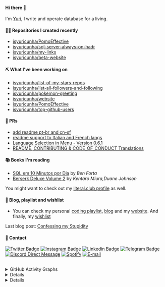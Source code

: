 #### Hi there 👋

I'm [Yuri](https://yuricunha.com), I write and operate database for a living.

#### 👨‍💻 Repositories I created recently
- [isyuricunha/PomoEffective](https://github.com/isyuricunha/PomoEffective)
- [isyuricunha/sql-server-always-on-hadr](https://github.com/isyuricunha/sql-server-always-on-hadr)
- [isyuricunha/my-links](https://github.com/isyuricunha/my-links)
- [isyuricunha/beta-website](https://github.com/isyuricunha/beta-website)

#### ⛏️ What I've been working on


- [isyuricunha/list-of-my-stars-repos](https://github.com/isyuricunha/list-of-my-stars-repos)
- [isyuricunha/list-all-followers-and-following](https://github.com/isyuricunha/list-all-followers-and-following)
- [isyuricunha/pokemon-greeting](https://github.com/isyuricunha/pokemon-greeting)
- [isyuricunha/website](https://github.com/isyuricunha/website)
- [isyuricunha/PomoEffective](https://github.com/isyuricunha/PomoEffective)
- [isyuricunha/top-github-users](https://github.com/isyuricunha/top-github-users)

#### 🎈 PRs
- [add readme pt-br and cn-sf](https://github.com/Chunnyluny/DogApparel/pull/45)
- [readme support to Italian and French langs](https://github.com/codinasion/codinasion/pull/4583)
- [Language Selection in Menu - Version 0.6.1](https://github.com/andrepolischuk/thomas/pull/26)
- [README, CONTRIBUTING & CODE_OF_CONDUCT Translations](https://github.com/codinasion/codinasion/pull/4556)

#### 📚 Books I'm reading
- [SQL em 10 Minutos por Dia](https://literal.club/isyuricunha/book/ben-forta-sql-em-10-minutos-por-dia-yzwl6) by _Ben Forta_
- [Berserk Deluxe Volume 2](https://literal.club/isyuricunha/book/berserk-deluxe-volume-2-02231) by _Kentaro Miura,Duane Johnson_

You might want to check out my [literal.club profile](https://literal.club/isyuricunha) as well.

#### 📃 Blog, playlist and wishlist

- You can check my personal [coding playlist](https://open.spotify.com/playlist/2d1HFycfFZ4XGUvO2hr240?si=34de76551a27425b), [blog](https://www.yuricunha.com/blog) and my [website](https://www.yuricunha.com/). And finally, my [wishlist](https://www.amazon.com.br/hz/wishlist/ls/3DF4K19CCQP1X)

Last blog post: [Confessing my Stupidity](https://www.yuricunha.com/blog/confessing-my-stupidity)

#### 📧 Contact

[![Twitter Badge](https://img.shields.io/badge/Twitter-2D425E?style=flat&labelColor=2D425E&logo=twitter&logoColor=white&link=https://twitter.com/isyuricunha)](https://twitter.com/isyuricunha)
[![Instagram Badge](https://img.shields.io/badge/Instagram-2D425E?style=flat&labelColor=2D425E&logo=instagram&logoColor=white&link=https://instagram.com/isyuricunha)](https://instagram.com/isyuricunha)
[![Linkedin Badge](https://img.shields.io/badge/Linkedin-2D425E?style=flat&logo=Linkedin&logoColor=white&link=https://www.linkedin.com/in/isyuricunha/)](https://www.linkedin.com/in/isyuricunha/)
[![Telegram Badge](https://img.shields.io/badge/Telegram-2D425E?style=flat&logo=telegram&logoColor=white)](https://t.me/isyuricunha)
[![Discord Direct Message](https://img.shields.io/badge/Discord-2D425E?style=flat&logo=discord&logoColor=white)](https://discordapp.com/users/1018988240151253002)
[![Spotify](https://img.shields.io/badge/Spotify-2D425E?style=flat&logo=spotify&logoColor=white)](https://open.spotify.com/user/22wrcoowop6hb63heywvtaypy?si=4bf407bdcdef4a05)
[![E-mail](https://img.shields.io/badge/Email-2D425E?style=flat&logo=duckduckgo&logoColor=white)](mailto:me@yuricunha.com)<br><br>

<details>
 <summary>GitHub Activity Graphs</summary>
  <p align="center">:round_pushpin: GitHub Activity Graph</p>  
    <div align="center">
     <a href="https://github.com/isyuricunha">
      <img height="280em alt="GitHub Activity Graph" src="https://github-readme-activity-graph.vercel.app/graph?username=isyuricunha&bg_color=000000&color=9e4c98&line=9e4c98&point=ffffff&area=true&hide_border=true">
    </div>    
 <br>
    <div align="center">
     <a href="https://github.com/isyuricunha">
      <img height="160em" src="https://github-readme-stats.vercel.app/api?username=isyuricunha&show_icons=true&theme=dracula&include_all_commits=true&count_private=true"/>
    </div>
 <br>
    <div align="center">
      <a href="https://github.com/isyuricunha">
       <img height="160em" src="https://github-readme-stats.vercel.app/api/top-langs/?username=isyuricunha&layout=compact&langs_count=7&theme=dracula"/>
    </div>
    <br>
        <div align="center">
     <a href="https://github.com/isyuricunha">
      <img height="160em alt="Streak Graphics" src="https://github-readme-streak-stats.herokuapp.com/?user=isyuricunha&theme=dracula">
    </div>
 <br>
        <div align="center">
     <a href="https://github.com/isyuricunha">
      <img height="160em alt="Streak Graphics" src="[https://streak-stats.demolab.com?user=isyuricunha&theme=radical](https://metrics.lecoq.io/isyuricunha?template=terminal&languages=1&lines=1&discussions=1&followup=1&habits=1&code=1&tweets=1&stackoverflow=1&base=header%2C%20activity%2C%20community%2C%20repositories%2C%20metadata&base.indepth=false&base.hireable=false&base.skip=false&languages=false&languages.limit=8&languages.threshold=0%25&languages.other=false&languages.colors=github&languages.sections=most-used&languages.indepth=false&languages.analysis.timeout=15&languages.analysis.timeout.repositories=7.5&languages.categories=markup%2C%20programming&languages.recent.categories=markup%2C%20programming&languages.recent.load=300&languages.recent.days=14&lines=false&lines.sections=base&lines.repositories.limit=4&lines.history.limit=1&habits=false&habits.from=200&habits.days=14&habits.facts=true&habits.charts=false&habits.charts.type=classic&habits.trim=false&habits.languages.limit=8&habits.languages.threshold=0%25&followup=false&followup.sections=repositories&followup.indepth=false&followup.archived=true&discussions=false&discussions.categories=true&discussions.categories.limit=0&code=false&code.lines=12&code.load=400&code.days=3&code.visibility=public&tweets=false&tweets.user=.user.twitter&tweets.attachments=false&tweets.limit=2&stackoverflow=false&stackoverflow.user=0&stackoverflow.sections=answers-top%2C%20questions-recent&stackoverflow.limit=2&stackoverflow.lines=4&stackoverflow.lines.snippet=2&config.timezone=America%2FSao_Paulo)">
    </div>
      <br>
</details>

<details>
 <summary>Profile visitors</summary>
 
  <p align="center">:round_pushpin: Profile visitors</p>
   
   <div align="center">
                      <a href="https://github.com/isyuricunha">
    <img alt="visitors counter" src="https://profile-counter.glitch.me/isyuricunha/count.svg">
   </div>
</details>

<details>
 <summary>Listening on the Spotify</summary>
 
  <div align="center">
                     <a href="https://github.com/isyuricunha">
    <img alt="Spotify" src="https://spotify-recently-played-readme.vercel.app/api?user=22wrcoowop6hb63heywvtaypy">
  </div>
</details>
